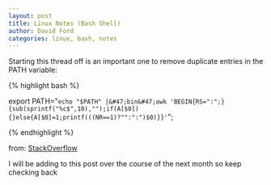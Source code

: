 ```yaml
---
layout: post
title: Linux Notes (Bash Shell)
author: David Ford
categories: linux, bash, notes
---
```

Starting this thread off is an important one to remove duplicate entries in the PATH variable:

{% highlight bash %}

export PATH="`echo "$PATH" |&#47;bin&#47;awk 'BEGIN{RS=":";}{sub(sprintf("%c$",10),"");if(A[$0]){}else{A[$0]=1;printf(((NR==1)?"":":")$0)}}'`";

{% endhighlight %}

from: [StackOverflow](http://stackoverflow.com/questions/11650840/linux-remove-path-from-path-variable")

I will be adding to this post over the course of the next month so keep checking back
